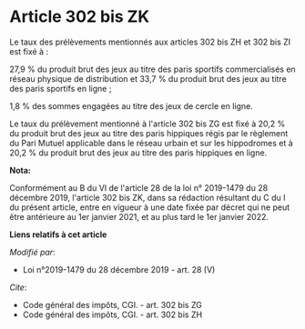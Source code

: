 # Article 302 bis ZK

Le taux des prélèvements mentionnés aux articles 302 bis ZH et 302 bis ZI est fixé à :

27,9 % du produit brut des jeux au titre des paris sportifs commercialisés en réseau physique de distribution et 33,7 % du
produit brut des jeux au titre des paris sportifs en ligne ;

1,8 % des sommes engagées au titre des jeux de cercle en ligne.

Le taux du prélèvement mentionné à l'article 302 bis ZG est fixé à 20,2 % du produit brut des jeux au titre des paris
hippiques régis par le règlement du Pari Mutuel applicable dans le réseau urbain et sur les hippodromes et à 20,2 % du
produit brut des jeux au titre des paris hippiques en ligne.

**Nota:**

Conformément au B du VI de l'article 28 de la loi n° 2019-1479 du 28 décembre 2019, l'article 302 bis ZK, dans sa rédaction
résultant du C du I du présent article, entre en vigueur à une date fixée par décret qui ne peut être antérieure au 1er
janvier 2021, et au plus tard le 1er janvier 2022.

**Liens relatifs à cet article**

_Modifié par_:

  - Loi n°2019-1479 du 28 décembre 2019 - art. 28 (V)

_Cite_:

  - Code général des impôts, CGI. - art. 302 bis ZG
  - Code général des impôts, CGI. - art. 302 bis ZH
